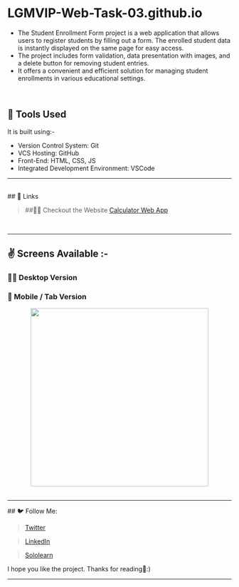 # LGMVIP-Web-Task-03.github.io
- The Student Enrollment Form project is a web application that allows users to register students by filling out a form. The enrolled student data is instantly displayed on the same page for easy access. 
- The project includes form validation, data presentation with images, and a delete button for removing student entries. 
- It offers a convenient and efficient solution for managing student enrollments in various educational settings.

<br/>

## 🔨 Tools Used
It is built using:-
-  Version Control System: Git
-  VCS Hosting: GitHub
-  Front-End: HTML, CSS, JS
-  Integrated Development Environment: VSCode
<hr/>
<br/>
## 🔗 Links

> ##💁‍♂️ Checkout the Website [Calculator Web App](https://hemantk1234.github.io/LGMVIP-Web-Task-03.github.io/)
>
<br/>
<hr/>

## ✌️ Screens Available :-
### 🧑‍💻 Desktop Version
### 📲 Mobile / Tab Version 
<div align="center">
    <img src="" width="400px"</img>
</div>
<br/>
<hr/>
## 🐦 Follow Me:

> [Twitter](https://twitter.com/HemantkEtc116)

> [LinkedIn](https://www.linkedin.com/in/hemant-kumbhalkar-87393b235/)

> [Sololearn](https://www.sololearn.com/profile/24572821)

I hope you like the project. Thanks for reading🙋:)
<hr/>
<br/>